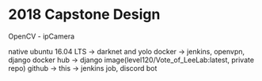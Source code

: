 # 2018 Capstone Design

OpenCV - ipCamera

native ubuntu 16.04 LTS -> darknet and yolo
docker -> jenkins, openvpn, django
docker hub -> django image(level120/Vote_of_LeeLab:latest, private repo)
github -> this -> jenkins job, discord bot